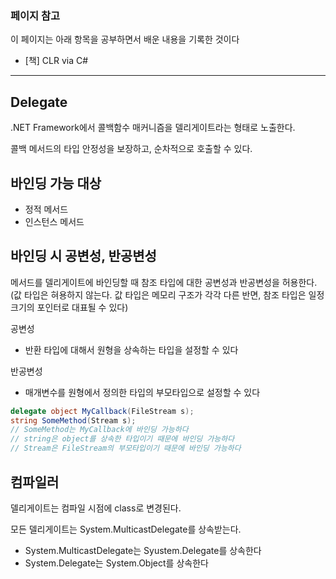 ### 페이지 참고
이 페이지는 아래 항목을 공부하면서 배운 내용을 기록한 것이다
- [책] CLR via C#

---
## Delegate
.NET Framework에서 콜백함수 매커니즘을 델리게이트라는 형태로 노출한다.

콜백 메서드의 타입 안정성을 보장하고, 순차적으로 호출할 수 있다. 

## 바인딩 가능 대상
- 정적 메서드
- 인스턴스 메서드

## 바인딩 시 공변성, 반공변성
메서드를 델리게이트에 바인딩할 때 참조 타입에 대한 공변성과 반공변성을 허용한다.<br>
(값 타입은 혀용하지 않는다. 값 타입은 메모리 구조가 각각 다른 반면, 참조 타입은 일정 크기의 포인터로 대표될 수 있다)

공변성
- 반환 타입에 대해서 원형을 상속하는 타입을 설정할 수 있다

반공변성
- 매개변수를 원형에서 정의한 타입의 부모타입으로 설정할 수 있다

```c#
delegate object MyCallback(FileStream s);
string SomeMethod(Stream s);
// SomeMethod는 MyCallback에 바인딩 가능하다
// string은 object를 상속한 타입이기 때문에 바인딩 가능하다
// Stream은 FileStream의 부모타입이기 때문에 바인딩 가능하다 
```

## 컴파일러
델리게이트는 컴파일 시점에 class로 변경된다. 

모든 델리게이트는 System.MulticastDelegate를 상속받는다.
- System.MulticastDelegate는 Syustem.Delegate를 상속한다
- System.Delegate는 System.Object를 상속한다

